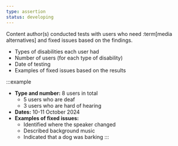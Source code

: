 ```yaml
---
type: assertion
status: developing
---
```


Content author(s) conducted tests with users who need :term[media alternatives] and fixed issues based on the findings.

* Types of disabilities each user had
* Number of users (for each type of disability)
* Date of testing
* Examples of fixed issues based on the results

:::example
* **Type and number:** 8 users in total
  * 5 users who are deaf
  * 3 users who are hard of hearing
* **Dates:** 10-11 October 2024
* **Examples of fixed issues:**
  * Identified where the speaker changed
  * Described background music
  * Indicated that a dog was barking
:::